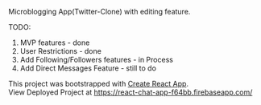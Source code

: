 Microblogging App(Twitter-Clone) with editing feature.

TODO:
1. MVP features - done
2. User Restrictions - done
3. Add Following/Followers features - in Process
4. Add Direct Messages Feature - still to do

This project was bootstrapped with [Create React App](https://github.com/facebookincubator/create-react-app).
<br>View Deployed Project at https://react-chat-app-f64bb.firebaseapp.com/
